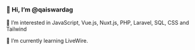 ### 👋 Hi, I’m @qaiswardag

👀 I’m interested in JavaScript, Vue.js, Nuxt.js, PHP, Laravel, SQL, CSS and Tailwind

🌱 I’m currently learning LiveWire.
